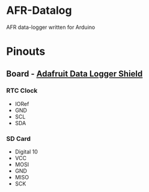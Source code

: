 # AFR-Datalog
AFR data-logger written for Arduino

# Pinouts
## Board - [Adafruit Data Logger Shield](https://learn.adafruit.com/adafruit-data-logger-shield/overview)
### RTC Clock
  * IORef
  * GND
  * SCL
  * SDA
### SD Card
  * Digital 10
  * VCC
  * MOSI
  * GND
  * MISO
  * SCK
